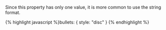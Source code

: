 <p class="b30" markdown="1">
Since this property has only one value, it is more common to use the string format.
</p>
{% highlight javascript %}bullets: { style: "disc" }
{% endhighlight %}